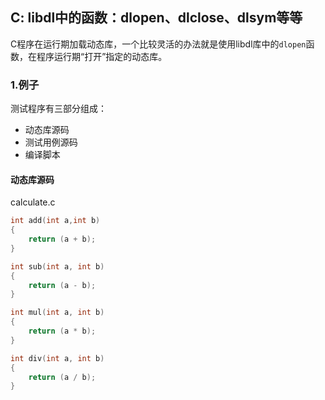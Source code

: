 ## C: libdl中的函数：dlopen、dlclose、dlsym等等

C程序在运行期加载动态库，一个比较灵活的办法就是使用libdl库中的`dlopen`函数，在程序运行期“打开”指定的动态库。

### 1.例子

测试程序有三部分组成：

* 动态库源码
* 测试用例源码
* 编译脚本

#### 动态库源码

calculate.c

```c
int add(int a,int b)
{
    return (a + b);
}

int sub(int a, int b)
{
    return (a - b);
}

int mul(int a, int b)
{
    return (a * b);
}

int div(int a, int b)
{
    return (a / b);
}
```

####